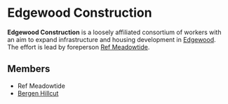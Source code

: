 # Edgewood Construction

**Edgewood Construction** is a loosely affiliated consortium of workers with an aim to expand infrastructure and housing development in [Edgewood](../../societies/esterfell-accord/edgewood/edgewood.md). The effort is lead by foreperson [Ref Meadowtide](members/ref-meadowtide.md).

## Members

- Ref Meadowtide
- [Bergen Hillcut](members/bergen-hillcut.md)
